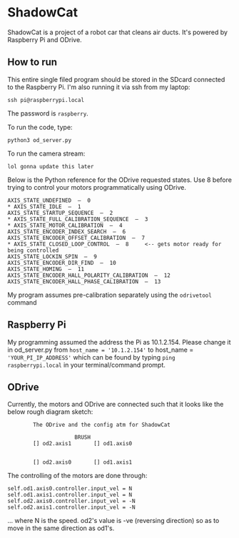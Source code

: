 # ShadowCat

ShadowCat is a project of a robot car that cleans air ducts. It's powered by Raspberry Pi and ODrive. 

## How to run
This entire single filed program should be stored in the SDcard connected to the Raspberry Pi. I'm also running it via ssh from my laptop:

```
ssh pi@raspberrypi.local
```
The password is ```raspberry```.

To run the code, type:
```
python3 od_server.py
```

To run the camera stream:
```
lol gonna update this later
```

Below is the Python reference for the ODrive requested states. Use 8 before trying to control your motors programmatically using ODrive.
```
AXIS_STATE_UNDEFINED  —  0
* AXIS_STATE_IDLE  —  1
AXIS_STATE_STARTUP_SEQUENCE  —  2
* AXIS_STATE_FULL_CALIBRATION_SEQUENCE  —  3 
* AXIS_STATE_MOTOR_CALIBRATION  —  4 
AXIS_STATE_ENCODER_INDEX_SEARCH  —  6
AXIS_STATE_ENCODER_OFFSET_CALIBRATION  —  7
* AXIS_STATE_CLOSED_LOOP_CONTROL  —  8     <-- gets motor ready for being controlled
AXIS_STATE_LOCKIN_SPIN  —  9
AXIS_STATE_ENCODER_DIR_FIND  —  10
AXIS_STATE_HOMING  —  11
AXIS_STATE_ENCODER_HALL_POLARITY_CALIBRATION  —  12
AXIS_STATE_ENCODER_HALL_PHASE_CALIBRATION  —  13
```

My program assumes pre-calibration separately using the ```odrivetool``` command

## Raspberry Pi 
My programming assumed the address the Pi as 10.1.2.154. Please change it in od_server.py from ```host_name = '10.1.2.154'``` to host_name = ```'YOUR_PI_IP_ADDRESS'``` which can be found by typing ```ping raspberrypi.local``` in your terminal/command prompt.

## ODrive
Currently, the motors and ODrive are connected such that it looks like the below rough diagram sketch:
```
        The ODrive and the config atm for ShadowCat
        
                     BRUSH
        [] od2.axis1       [] od1.axis0


        [] od2.axis0       [] od1.axis1
```

The controlling of the motors are done through:
```
self.od1.axis0.controller.input_vel = N
self.od1.axis1.controller.input_vel = N
self.od2.axis0.controller.input_vel = -N
self.od2.axis1.controller.input_vel = -N
```
... where N is the speed. od2's value is -ve (reversing direction) so as to move in the same direction as od1's. 
